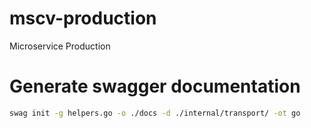 # mscv-production
Microservice Production

# Generate swagger documentation

```bash
swag init -g helpers.go -o ./docs -d ./internal/transport/ -ot go
```
